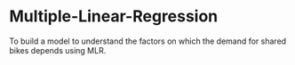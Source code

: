 # Multiple-Linear-Regression
To build a model to understand the factors on which the demand for shared bikes depends using MLR.
